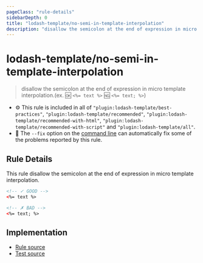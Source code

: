 ```yaml
---
pageClass: "rule-details"
sidebarDepth: 0
title: "lodash-template/no-semi-in-template-interpolation"
description: "disallow the semicolon at the end of expression in micro template interpolation.(ex. :ok: `<%= text %>` :ng: `<%= text; %>`)"
---
```

# lodash-template/no-semi-in-template-interpolation
> disallow the semicolon at the end of expression in micro template interpolation.(ex. :ok: `<%= text %>` :ng: `<%= text; %>`)

- :gear: This rule is included in all of `"plugin:lodash-template/best-practices"`, `"plugin:lodash-template/recommended"`, `"plugin:lodash-template/recommended-with-html"`, `"plugin:lodash-template/recommended-with-script"` and `"plugin:lodash-template/all"`.
- :wrench: The `--fix` option on the [command line](https://eslint.org/docs/user-guide/command-line-interface#fixing-problems) can automatically fix some of the problems reported by this rule.

## Rule Details

This rule disallow the semicolon at the end of expression in micro template interpolation.

<eslint-code-block fix :rules="{'lodash-template/no-semi-in-template-interpolation': ['error']}">

```html
<!-- ✓ GOOD -->
<%= text %>

<!-- ✗ BAD -->
<%= text; %>
```

</eslint-code-block>

## Implementation

- [Rule source](https://github.com/ota-meshi/eslint-plugin-lodash-template/blob/master/lib/rules/no-semi-in-template-interpolation.js)
- [Test source](https://github.com/ota-meshi/eslint-plugin-lodash-template/blob/master/tests/lib/rules/no-semi-in-template-interpolation.js)
